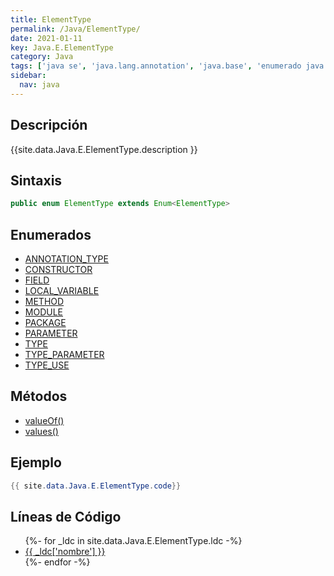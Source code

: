 ```yaml
---
title: ElementType
permalink: /Java/ElementType/
date: 2021-01-11
key: Java.E.ElementType
category: Java
tags: ['java se', 'java.lang.annotation', 'java.base', 'enumerado java', 'Java 1.5']
sidebar: 
  nav: java
---
```


## Descripción
{{site.data.Java.E.ElementType.description }}

## Sintaxis
~~~java
public enum ElementType extends Enum<ElementType>
~~~

## Enumerados
* [ANNOTATION_TYPE](/Java/ElementType/ANNOTATION_TYPE/)
* [CONSTRUCTOR](/Java/ElementType/CONSTRUCTOR/)
* [FIELD](/Java/ElementType/FIELD/)
* [LOCAL_VARIABLE](/Java/ElementType/LOCAL_VARIABLE/)
* [METHOD](/Java/ElementType/METHOD/)
* [MODULE](/Java/ElementType/MODULE/)
* [PACKAGE](/Java/ElementType/PACKAGE/)
* [PARAMETER](/Java/ElementType/PARAMETER/)
* [TYPE](/Java/ElementType/TYPE/)
* [TYPE_PARAMETER](/Java/ElementType/TYPE_PARAMETER/)
* [TYPE_USE](/Java/ElementType/TYPE_USE/)

## Métodos
* [valueOf()](/Java/ElementType/valueOf/)
* [values()](/Java/ElementType/values/)

## Ejemplo
~~~java
{{ site.data.Java.E.ElementType.code}}
~~~

## Líneas de Código
<ul>
{%- for _ldc in site.data.Java.E.ElementType.ldc -%}
   <li>
       <a href="{{_ldc['url'] }}">{{ _ldc['nombre'] }}</a>
   </li>
{%- endfor -%}
</ul>
